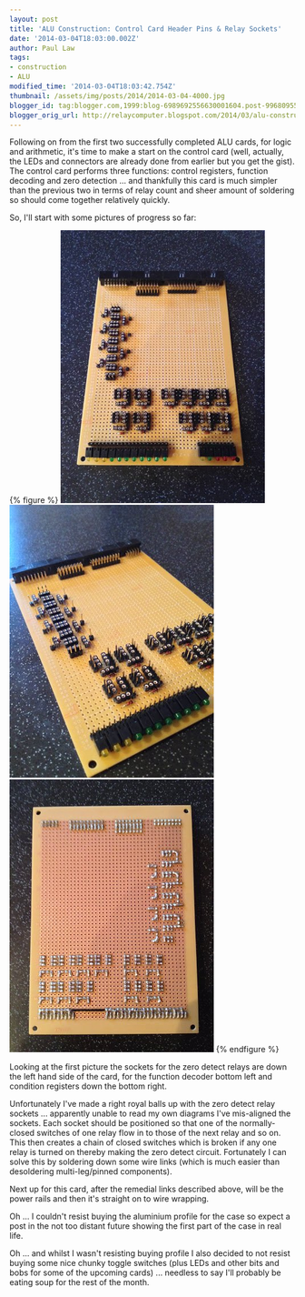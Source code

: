 ```yaml
---
layout: post
title: 'ALU Construction: Control Card Header Pins & Relay Sockets'
date: '2014-03-04T18:03:00.002Z'
author: Paul Law
tags:
- construction
- ALU
modified_time: '2014-03-04T18:03:42.754Z'
thumbnail: /assets/img/posts/2014/2014-03-04-4000.jpg
blogger_id: tag:blogger.com,1999:blog-6989692556630001604.post-996809555140790963
blogger_orig_url: http://relaycomputer.blogspot.com/2014/03/alu-construction-control-card-header.html
---
```


Following on from the first two successfully completed ALU cards, for logic 
and arithmetic, it's time to make a start on the control card (well, actually, 
the LEDs and connectors are already done from earlier but you get the gist). 
The control card performs three functions: control registers, function 
decoding and zero detection ... and thankfully this card is much simpler than 
the previous two in terms of relay count and sheer amount of soldering so 
should come together relatively quickly.

So, I'll start with some 
pictures of progress so far:

{% figure %}
![ALU Control Card](/assets/img/posts/2014/2014-03-04-0000.jpg)
![ALU Control Card (close up)](/assets/img/posts/2014/2014-03-04-0001.jpg)
![ALU Control Card (solder side)](/assets/img/posts/2014/2014-03-04-0002.jpg)
{% endfigure %}

Looking 
at the first picture the sockets for the zero detect relays are down the left 
hand side of the card, for the function decoder bottom left and condition 
registers down the bottom right.

Unfortunately I've made a right 
royal balls up with the zero detect relay sockets ... apparently unable to 
read my own diagrams I've mis-aligned the sockets. Each socket should be 
positioned so that one of the normally-closed switches of one relay flow in to 
those of the next relay and so on. This then creates a chain of closed 
switches which is broken if any one relay is turned on thereby making the zero 
detect circuit. Fortunately I can solve this by soldering down some wire links 
(which is much easier than desoldering multi-leg/pinned components).

Next up for this card, after the remedial links described above, will be the 
power rails and then it's straight on to wire wrapping.

Oh ... I 
couldn't resist buying the aluminium profile for the case so expect a post in 
the not too distant future showing the first part of the case in real life.

Oh ... and whilst I wasn't resisting buying profile I also decided to 
not resist buying some nice chunky toggle switches (plus LEDs and other bits 
and bobs for some of the upcoming cards) ... needless to say I'll probably be 
eating soup for the rest of the month. 